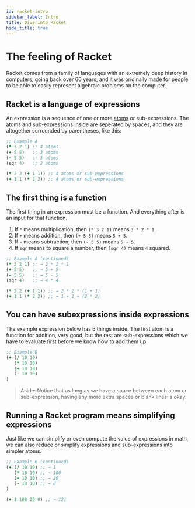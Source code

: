 ```yaml
---
id: racket-intro
sidebar_label: Intro
title: Dive into Racket
hide_title: true
---
```


# The feeling of Racket

Racket comes from a family of languages with an extremely deep history in 
computers, going back over 60 years, and it was originally made for people to be 
able to easily represent algebraic problems on the computer.

## Racket is a language of expressions

An expression is a sequence of one or more [atoms](atom.md) or sub-expressions. 
The atoms and sub-expressions inside are seperated by spaces, and they are 
altogether surrounded by parentheses, like this:

``` clojure
;; Example A
(* 3 2 1) ;; 4 atoms
(+ 5 5)   ;; 3 atoms
(- 5 5)   ;; 3 atoms
(sqr 4)   ;; 2 atoms

(* 2 2 (+ 1 1)) ;; 4 atoms or sub-expressions
(+ 1 1 (* 2 2)) ;; 4 atoms or sub-expressions
```

## The first thing is a function

The first thing in an expression must be a function. And everything after is an 
input for that function.

1. If `*`   means multiplication, then `(* 3 2 1)` means `3 * 2 * 1`.
2. If `+`   means addition, then `(+ 5 5)` means `5 + 5`.
3. If `-`   means subtraction, then `(- 5 5)` means `5 - 5`.
4. If `sqr` means to square a number, then `(sqr 4)` means `4` squared.


``` clojure
;; Example A (continued)
(* 3 2 1) ;; → 3 * 2 * 1
(+ 5 5)   ;; → 5 + 5
(- 5 5)   ;; → 5 - 5
(sqr 4)   ;; → 4 * 4

(* 2 2 (+ 1 1)) ;; → 2 * 2 * (1 + 1)
(+ 1 1 (* 2 2)) ;; → 1 + 1 + (2 * 2)
```

## You can have subexpressions inside expressions

The example expression below has 5 things inside. The first atom is a function
for addition, very good, but the rest are sub-expressions which we have to 
evaluate first before we know how to add them up.

``` clojure
;; Example B
(+ (/ 10 10)
   (* 10 10)
   (+ 10 10)
   (- 10 10)
)
```

> Aside: Notice that as long as we have a space between each atom or 
> sub-expression, having any more extra spaces or blank lines is okay.

## Running a Racket program means simplifying expressions

Just like we can simplify or even compute the value of expressions in math, we
can also reduce or simplify expressions and sub-expressions into simpler atoms.

``` clojure
;; Example B (continued)
(+ (/ 10 10) ;; → 1
   (* 10 10) ;; → 100
   (+ 10 10) ;; → 20
   (- 10 10) ;; → 0
)

(+ 1 100 20 0) ;; → 121
```
